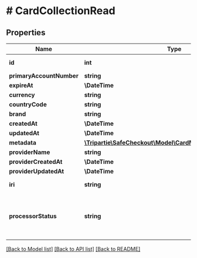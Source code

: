 # # CardCollectionRead

## Properties

Name | Type | Description | Notes
------------ | ------------- | ------------- | -------------
**id** | **int** |  | [optional] [readonly]
**primaryAccountNumber** | **string** |  | [optional]
**expireAt** | **\DateTime** |  |
**currency** | **string** |  | [optional]
**countryCode** | **string** |  | [optional]
**brand** | **string** |  | [optional]
**createdAt** | **\DateTime** |  |
**updatedAt** | **\DateTime** |  |
**metadata** | [**\Tripartie\SafeCheckout\Model\CardMetadataCollectionRead[]**](CardMetadataCollectionRead.md) |  | [optional]
**providerName** | **string** |  | [optional]
**providerCreatedAt** | **\DateTime** |  | [optional]
**providerUpdatedAt** | **\DateTime** |  | [optional]
**iri** | **string** |  | [optional] [readonly]
**processorStatus** | **string** | Automagically infer on what state the entity is at the Payment Processor. | [optional] [readonly]

[[Back to Model list]](../../README.md#models) [[Back to API list]](../../README.md#endpoints) [[Back to README]](../../README.md)
